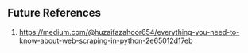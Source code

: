 
## Future References
1. https://medium.com/@huzaifazahoor654/everything-you-need-to-know-about-web-scraping-in-python-2e65012d17eb

